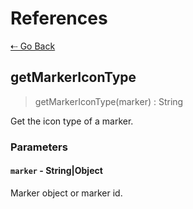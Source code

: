 # References

[&#8672; Go Back](../references/)

## getMarkerIconType

> getMarkerIconType(marker) : String

Get the icon type of a marker.

### Parameters

#### `marker` - String|Object

Marker object or marker id.
